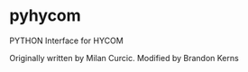 # pyhycom
PYTHON Interface for HYCOM

Originally written by Milan Curcic.
Modified by Brandon Kerns

